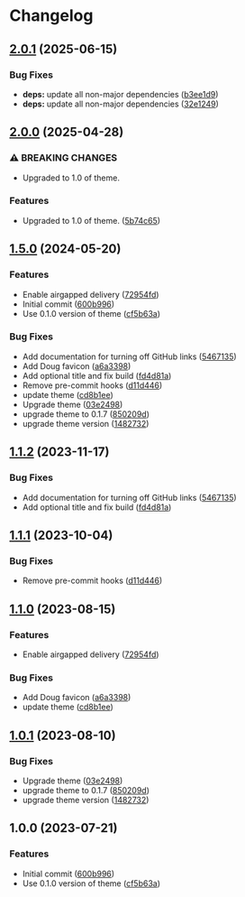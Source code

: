 # Changelog

## [2.0.1](https://github.com/defenseunicorns/doc-site-template/compare/doc-site-template-v2.0.0...doc-site-template-v2.0.1) (2025-06-15)


### Bug Fixes

* **deps:** update all non-major dependencies ([b3ee1d9](https://github.com/defenseunicorns/doc-site-template/commit/b3ee1d9ae8df5331603fab36198bc77e4f16bf27))
* **deps:** update all non-major dependencies ([32e1249](https://github.com/defenseunicorns/doc-site-template/commit/32e124923373f2950a5c38a37f5e342685138538))

## [2.0.0](https://github.com/defenseunicorns/doc-site-template/compare/doc-site-template-v1.5.0...doc-site-template-v2.0.0) (2025-04-28)


### ⚠ BREAKING CHANGES

* Upgraded to 1.0 of theme.

### Features

* Upgraded to 1.0 of theme. ([5b74c65](https://github.com/defenseunicorns/doc-site-template/commit/5b74c65b68e7fa89e77071274971e9051acf6cf5))

## [1.5.0](https://github.com/defenseunicorns/doc-site-template/compare/doc-site-template-v1.4.4...doc-site-template-v1.5.0) (2024-05-20)


### Features

* Enable airgapped delivery ([72954fd](https://github.com/defenseunicorns/doc-site-template/commit/72954fd70472d22c7642535889bca4b4a158a239))
* Initial commit ([600b996](https://github.com/defenseunicorns/doc-site-template/commit/600b996f24412effbb3293a7f498c8366df8fbb1))
* Use 0.1.0 version of theme ([cf5b63a](https://github.com/defenseunicorns/doc-site-template/commit/cf5b63a3a15617d7bc4edd75482de8bccac546d0))


### Bug Fixes

* Add documentation for turning off GitHub links ([5467135](https://github.com/defenseunicorns/doc-site-template/commit/5467135d6af8e22e0d2193a8c21252d5a0636b02))
* Add Doug favicon ([a6a3398](https://github.com/defenseunicorns/doc-site-template/commit/a6a3398fbaa4633591ad8dddc2ee633ea769e3c8))
* Add optional title and fix build ([fd4d81a](https://github.com/defenseunicorns/doc-site-template/commit/fd4d81aaca06d08d0e26c6f78b5b2c5e282d30b8))
* Remove pre-commit hooks ([d11d446](https://github.com/defenseunicorns/doc-site-template/commit/d11d446ca3902dad6bf006054203a27a267401b6))
* update theme ([cd8b1ee](https://github.com/defenseunicorns/doc-site-template/commit/cd8b1eefbe537781611c747aea9c9b8c17c31a43))
* Upgrade theme ([03e2498](https://github.com/defenseunicorns/doc-site-template/commit/03e24982e11773ca92c883f0a60ee91dc91479c5))
* upgrade theme to 0.1.7 ([850209d](https://github.com/defenseunicorns/doc-site-template/commit/850209dcde2008d8090c638e037bb8a1120358a8))
* upgrade theme version ([1482732](https://github.com/defenseunicorns/doc-site-template/commit/14827321ef7f4e8843b3791b30af8b4859250874))

## [1.1.2](https://github.com/defenseunicorns/doc-site-template/compare/v1.1.1...v1.1.2) (2023-11-17)


### Bug Fixes

* Add documentation for turning off GitHub links ([5467135](https://github.com/defenseunicorns/doc-site-template/commit/5467135d6af8e22e0d2193a8c21252d5a0636b02))
* Add optional title and fix build ([fd4d81a](https://github.com/defenseunicorns/doc-site-template/commit/fd4d81aaca06d08d0e26c6f78b5b2c5e282d30b8))

## [1.1.1](https://github.com/defenseunicorns/doc-site-template/compare/v1.1.0...v1.1.1) (2023-10-04)


### Bug Fixes

* Remove pre-commit hooks ([d11d446](https://github.com/defenseunicorns/doc-site-template/commit/d11d446ca3902dad6bf006054203a27a267401b6))

## [1.1.0](https://github.com/defenseunicorns/doc-site-template/compare/v1.0.1...v1.1.0) (2023-08-15)


### Features

* Enable airgapped delivery ([72954fd](https://github.com/defenseunicorns/doc-site-template/commit/72954fd70472d22c7642535889bca4b4a158a239))


### Bug Fixes

* Add Doug favicon ([a6a3398](https://github.com/defenseunicorns/doc-site-template/commit/a6a3398fbaa4633591ad8dddc2ee633ea769e3c8))
* update theme ([cd8b1ee](https://github.com/defenseunicorns/doc-site-template/commit/cd8b1eefbe537781611c747aea9c9b8c17c31a43))

## [1.0.1](https://github.com/defenseunicorns/doc-site-template/compare/v1.0.0...v1.0.1) (2023-08-10)


### Bug Fixes

* Upgrade theme ([03e2498](https://github.com/defenseunicorns/doc-site-template/commit/03e24982e11773ca92c883f0a60ee91dc91479c5))
* upgrade theme to 0.1.7 ([850209d](https://github.com/defenseunicorns/doc-site-template/commit/850209dcde2008d8090c638e037bb8a1120358a8))
* upgrade theme version ([1482732](https://github.com/defenseunicorns/doc-site-template/commit/14827321ef7f4e8843b3791b30af8b4859250874))

## 1.0.0 (2023-07-21)


### Features

* Initial commit ([600b996](https://github.com/defenseunicorns/doc-site-template/commit/600b996f24412effbb3293a7f498c8366df8fbb1))
* Use 0.1.0 version of theme ([cf5b63a](https://github.com/defenseunicorns/doc-site-template/commit/cf5b63a3a15617d7bc4edd75482de8bccac546d0))
